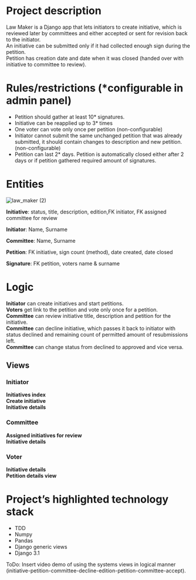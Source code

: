 # Project description
Law Maker is a Django app that lets initiators to create initiative, which is reviewed later by committees and either accepted or sent for revision back to the initiator.\
An initiative can be submitted only if it had collected enough sign during the petition.\
Petition has creation date and date when it was closed (handed over with initiative to committee to review).

# Rules/restrictions (*configurable in admin panel)
* Petition should gather at least 10* signatures.
* Initiative can be reapplied up to 3* times
* One voter can vote only once per petition (non-configurable)
* Initiator cannot submit the same unchanged petition that was already submitted, it should contain changes to description and new petition.  (non-configurable)
* Petition can last 2* days. Petition is automatically closed either after 2 days or if petition gathered required amount of signatures.



# Entities

![law_maker (2)](https://user-images.githubusercontent.com/5889549/103284063-e9dddd00-49e2-11eb-8b8a-9b1c049ba8c5.jpg)

**Initiative**: status, title, description, edition,FK initiator, FK assigned committee for review

**Initiator**: Name, Surname

**Committee**: Name, Surname

**Petition**: FK initiative, sign count (method), date created, date closed

**Signature**: FK petition, voters name & surname

# Logic
**Initiator** can create initiatives and start petitions.\
**Voters** get link to the petition and vote only once for a petition.\
**Committee** can review initiative title, description and petition for the initiative.\
**Committee** can decline initiative, which passes it back to initiator with status declined and remaining count of permitted amount of resubmissions left.\
**Committee** can change status from declined to approved and vice versa.


## Views
### Initiator
**Initiatives index**\
**Create initiative**\
**Initiative details**
### Committee
**Assigned initiatives for review**\
**Initiative details**
### Voter
**Initiative details**\
**Petition details view**

# Project’s highlighted technology stack
* TDD
* Numpy
* Pandas
* Django generic views
* Django 3.1




ToDo:
Insert video demo of using the systems views in logical manner (initiative-petition-committee-decline-edition-petition-committee-accept).
